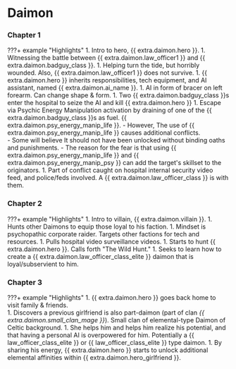 # Daimon



### Chapter 1
???+ example "Highlights"
    1.  Intro to hero, {{ extra.daimon.hero }}.
    1.  Witnessing the battle between {{ extra.daimon.law_officer1 }} and {{ extra.daimon.badguy_class }}.
    1.  Helping turn the tide, but horribly wounded.  Also, {{ extra.daimon.law_officer1 }} does not survive.
    1.  {{ extra.daimon.hero }} inherits responsibilities, tech equipment, and AI assistant, named {{ extra.daimon.ai_name }}.
    1.  AI in form of bracer on left forearm.  Can change shape & form.
    1.  Two  {{ extra.daimon.badguy_class }}s enter the hospital to seize the AI and kill {{ extra.daimon.hero }}
    1.  Escape via Psychic Energy Manipulation activation by draining of one of the {{ extra.daimon.badguy_class }}s as fuel.  {{ extra.daimon.psy_energy_manip_life }}.
        - However, The use of {{ extra.daimon.psy_energy_manip_life }} causes additional conflicts.   
        - Some will believe It should not have been unlocked without binding oaths and punishments.
        - The reason for the fear is that using {{ extra.daimon.psy_energy_manip_life }} and {{ extra.daimon.psy_energy_manip_psy }} can add the target's skillset to the originators.
    1.  Part of conflict caught on hospital internal security video feed, and police/feds involved.  A {{ extra.daimon.law_officer_class }} is with them.


### Chapter 2
???+ example "Highlights"
    1.  Intro to villain, {{ extra.daimon.villain }}.
    1.  Hunts other Daimons to equip those loyal to his faction.
    1.  Mindset is psychopathic corporate raider.  Targets other factions for tech and resources.
    1.  Pulls hospital video surveillance videos.
    1.  Starts to hunt {{ extra.daimon.hero }}.  Calls forth "The Wild Hunt."
    1.  Seeks to learn how to create a {{ extra.daimon.law_officer_class_elite }} daimon that is loyal/subservient to him.


### Chapter 3
???+ example "Highlights"
    1.  {{ extra.daimon.hero }} goes back home to visit family & friends.  
    1.  Discovers a previous girlfriend is also part-daimon (part of clan _{{ extra.daimon.small_clan_mage }}_).  Small clan of elemental-type Daimon of Celtic background.
    1.  She helps him and helps him realize his potential, and that having a personal AI is overpowered for him.   Potentially a {{ law_officer_class_elite }} or {{ law_officer_class_elite }} type daimon.
    1.  By sharing his energy, {{ extra.daimon.hero }} starts to unlock additional elemental affinities within {{ extra.daimon.hero_girlfriend }}.
